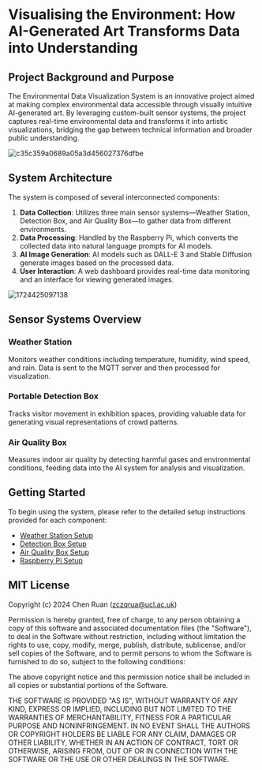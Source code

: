 # Visualising the Environment: How AI-Generated Art Transforms Data into Understanding

## Project Background and Purpose

The Environmental Data Visualization System is an innovative project aimed at making complex environmental data accessible through visually intuitive AI-generated art. By leveraging custom-built sensor systems, the project captures real-time environmental data and transforms it into artistic visualizations, bridging the gap between technical information and broader public understanding.

![c35c359a0689a05a3d456027376dfbe](https://github.com/user-attachments/assets/63200c26-b868-4f88-ab18-d052bdd291d2)

## System Architecture

The system is composed of several interconnected components:

1. **Data Collection**: Utilizes three main sensor systems—Weather Station, Detection Box, and Air Quality Box—to gather data from different environments.
2. **Data Processing**: Handled by the Raspberry Pi, which converts the collected data into natural language prompts for AI models.
3. **AI Image Generation**: AI models such as DALL-E 3 and Stable Diffusion generate images based on the processed data.
4. **User Interaction**: A web dashboard provides real-time data monitoring and an interface for viewing generated images.

![1724425097138](https://github.com/user-attachments/assets/02354a3a-40ca-4162-9e14-5d46537ed9af)

## Sensor Systems Overview

### Weather Station

Monitors weather conditions including temperature, humidity, wind speed, and rain. Data is sent to the MQTT server and then processed for visualization.

### Portable Detection Box

Tracks visitor movement in exhibition spaces, providing valuable data for generating visual representations of crowd patterns.

### Air Quality Box

Measures indoor air quality by detecting harmful gases and environmental conditions, feeding data into the AI system for analysis and visualization.

## Getting Started

To begin using the system, please refer to the detailed setup instructions provided for each component:

- [Weather Station Setup](Weather%20Station/README.md)
- [Detection Box Setup](Portable%20Detection%20Box/README.md)
- [Air Quality Box Setup](Air%20Quality%20Box/README.md)
- [Raspberry Pi Setup](Raspberry%20Pi/README.md)

## MIT License

Copyright (c) 2024 Chen Ruan (zczqrua@ucl.ac.uk)

Permission is hereby granted, free of charge, to any person obtaining a copy of this software and associated documentation files (the "Software"), to deal in the Software without restriction, including without limitation the rights to use, copy, modify, merge, publish, distribute, sublicense, and/or sell copies of the Software, and to permit persons to whom the Software is furnished to do so, subject to the following conditions:

The above copyright notice and this permission notice shall be included in all copies or substantial portions of the Software.

THE SOFTWARE IS PROVIDED "AS IS", WITHOUT WARRANTY OF ANY KIND, EXPRESS OR IMPLIED, INCLUDING BUT NOT LIMITED TO THE WARRANTIES OF MERCHANTABILITY, FITNESS FOR A PARTICULAR PURPOSE AND NONINFRINGEMENT. IN NO EVENT SHALL THE AUTHORS OR COPYRIGHT HOLDERS BE LIABLE FOR ANY CLAIM, DAMAGES OR OTHER LIABILITY, WHETHER IN AN ACTION OF CONTRACT, TORT OR OTHERWISE, ARISING FROM, OUT OF OR IN CONNECTION WITH THE SOFTWARE OR THE USE OR OTHER DEALINGS IN THE SOFTWARE.
